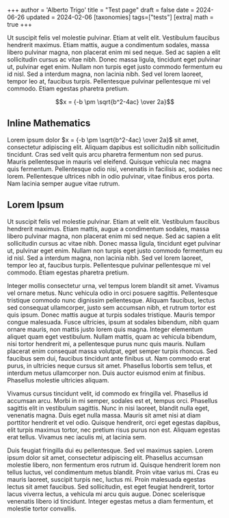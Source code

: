 +++
author = 'Alberto Trigo'
title = "Test page"
draft = false
date = 2024-06-26
updated = 2024-02-06
[taxonomies]
tags=["tests"]
[extra]
math = true
+++

Ut suscipit felis vel molestie pulvinar. Etiam at velit elit. Vestibulum faucibus hendrerit maximus. Etiam mattis, augue a condimentum sodales, massa libero pulvinar magna, non placerat enim mi sed neque. Sed ac sapien a elit sollicitudin cursus ac vitae nibh. Donec massa ligula, tincidunt eget pulvinar ut, pulvinar eget enim. Nullam non turpis eget justo commodo fermentum eu id nisl. Sed a interdum magna, non lacinia nibh. Sed vel lorem laoreet, tempor leo at, faucibus turpis. Pellentesque pulvinar pellentesque mi vel commodo. Etiam egestas pharetra pretium.

$$x = {-b \pm \sqrt{b^2-4ac} \over 2a}$$

## Inline Mathematics

Lorem ipsum dolor $x = {-b \pm \sqrt{b^2-4ac} \over 2a}$ sit amet, consectetur adipiscing elit. Aliquam dapibus est sollicitudin nibh sollicitudin tincidunt. Cras sed velit quis arcu pharetra fermentum non sed purus. Mauris pellentesque in mauris vel eleifend. Quisque vehicula nec magna quis fermentum. Pellentesque odio nisi, venenatis in facilisis ac, sodales nec lorem. Pellentesque ultrices nibh in odio pulvinar, vitae finibus eros porta. Nam lacinia semper augue vitae rutrum.

## Lorem Ipsum

Ut suscipit felis vel molestie pulvinar. Etiam at velit elit. Vestibulum faucibus hendrerit maximus. Etiam mattis, augue a condimentum sodales, massa libero pulvinar magna, non placerat enim mi sed neque. Sed ac sapien a elit sollicitudin cursus ac vitae nibh. Donec massa ligula, tincidunt eget pulvinar ut, pulvinar eget enim. Nullam non turpis eget justo commodo fermentum eu id nisl. Sed a interdum magna, non lacinia nibh. Sed vel lorem laoreet, tempor leo at, faucibus turpis. Pellentesque pulvinar pellentesque mi vel commodo. Etiam egestas pharetra pretium.

Integer mollis consectetur urna, vel tempus lorem blandit sit amet. Vivamus vel ornare metus. Nunc vehicula odio in orci posuere sagittis. Pellentesque tristique commodo nunc dignissim pellentesque. Aliquam faucibus, lectus sed consequat ullamcorper, justo sem accumsan nibh, et rutrum tortor est quis ipsum. Donec mattis augue at turpis sodales tristique. Mauris tempor congue malesuada. Fusce ultricies, ipsum at sodales bibendum, nibh quam ornare mauris, non mattis justo lorem quis magna. Integer elementum aliquet quam eget vestibulum. Nullam mattis, quam ac vehicula bibendum, nisi tortor hendrerit mi, a pellentesque purus nunc quis mauris. Nullam placerat enim consequat massa volutpat, eget semper turpis rhoncus. Sed faucibus sem dui, faucibus tincidunt ante finibus ut. Nam commodo erat purus, in ultricies neque cursus sit amet. Phasellus lobortis sem tellus, et interdum metus ullamcorper non. Duis auctor euismod enim at finibus. Phasellus molestie ultricies aliquam.

Vivamus cursus tincidunt velit, id commodo ex fringilla vel. Phasellus id accumsan arcu. Morbi in mi semper, sodales est et, tempus orci. Phasellus sagittis elit in vestibulum sagittis. Nunc in nisi laoreet, blandit nulla eget, venenatis magna. Duis eget nulla massa. Mauris sit amet nisi at diam porttitor hendrerit et vel odio. Quisque hendrerit, orci eget egestas dapibus, elit turpis maximus tortor, nec pretium risus purus non est. Aliquam egestas erat tellus. Vivamus nec iaculis mi, at lacinia sem.

Duis feugiat fringilla dui eu pellentesque. Sed vel maximus sapien. Lorem ipsum dolor sit amet, consectetur adipiscing elit. Phasellus accumsan molestie libero, non fermentum eros rutrum id. Quisque hendrerit lorem non tellus luctus, vel condimentum metus blandit. Proin vitae varius mi. Cras eu mauris laoreet, suscipit turpis nec, luctus mi. Proin malesuada egestas lectus sit amet faucibus. Sed sollicitudin, est eget feugiat hendrerit, tortor lacus viverra lectus, a vehicula mi arcu quis augue. Donec scelerisque venenatis libero id tincidunt. Integer egestas metus a diam fermentum, et molestie tortor convallis. 